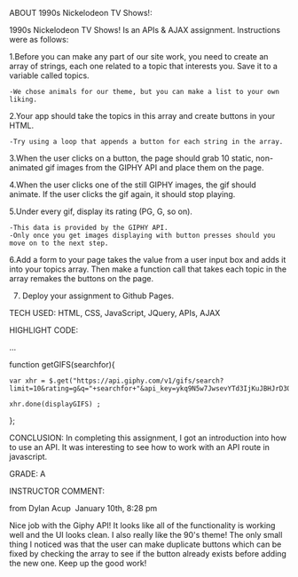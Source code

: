 
ABOUT 1990s Nickelodeon TV Shows!:

1990s Nickelodeon TV Shows! Is an APIs & AJAX assignment. Instructions were as follows:

1.Before you can make any part of our site work, you need to create an array of strings, each one related to a topic that interests you. Save it to a variable called topics.

	-We chose animals for our theme, but you can make a list to your own liking.


2.Your app should take the topics in this array and create buttons in your HTML.


	-Try using a loop that appends a button for each string in the array.


3.When the user clicks on a button, the page should grab 10 static, non-animated gif images from the GIPHY API and place them on the page.

4.When the user clicks one of the still GIPHY images, the gif should animate. If the user clicks the gif again, it should stop playing.

5.Under every gif, display its rating (PG, G, so on).


	-This data is provided by the GIPHY API.
	-Only once you get images displaying with button presses should you move on to the next step.


6.Add a form to your page takes the value from a user input box and adds it into your topics array. Then make a function call that takes each topic in the array remakes the buttons on the page.

7. Deploy your assignment to Github Pages.

TECH USED: HTML, CSS, JavaScript, JQuery, APIs, AJAX

HIGHLIGHT CODE:

…

function getGIFS(searchfor){



	var xhr = $.get("https://api.giphy.com/v1/gifs/search?limit=10&rating=g&q="+searchfor+"&api_key=ykq9N5w7JwsevYTd3IjKuJBHJrD3ONRD");

	xhr.done(displayGIFS) ;



};


CONCLUSION: 
	In completing this assignment, I got an introduction into how to use an API. It was interesting to see how to work with an API route in javascript.

GRADE: A

INSTRUCTOR COMMENT:

from Dylan Acup 
January 10th, 8:28 pm

Nice job with the Giphy API! It looks like all of the functionality is working well and the UI looks clean. I also really like the 90's theme! The only small thing I noticed was that the user can make duplicate buttons which can be fixed by checking the array to see if the button already exists before adding the new one. Keep up the good work!
